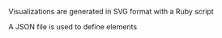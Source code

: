 Visualizations are generated in SVG format with a Ruby script

A JSON file is used to define elements
